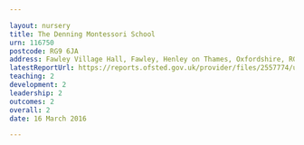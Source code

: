```yaml
---

layout: nursery
title: The Denning Montessori School
urn: 116750
postcode: RG9 6JA
address: Fawley Village Hall, Fawley, Henley on Thames, Oxfordshire, RG9 6JA
latestReportUrl: https://reports.ofsted.gov.uk/provider/files/2557774/urn/116750.pdf
teaching: 2
development: 2
leadership: 2
outcomes: 2
overall: 2
date: 16 March 2016

---
```

